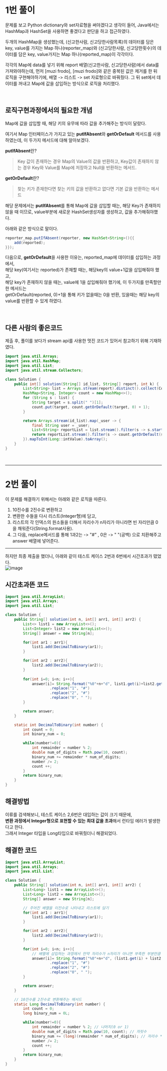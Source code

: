 # 1번 풀이
문제를 보고 Python dictionary와 set자료형을 써야겠다고 생각이 들어, Java에서는 HashMap과 HashSet을 사용하면 좋겠다고 판단을 하고 접근하였다.   

두개의 HashMap을 생성했는데,
(신고한사람, 신고당한사람목록)의 데이터를 담은 key, value를 가지는 Map 하나(reporter_map)와
(신고당한사람, 신고당한횟수)의 데이터를 담은 key, value가지는 Map 하나(reported_map)이 각각이다.   

각각의 Map에 data를 넣기 위해 report 배열(신고한사람, 신고당한사람)에서 data를 가져와야하는데,
먼저 [muzi frodo], [muzi frodo]와 같은 중복된 값은 제거를 한 뒤 로직을 구현해야하기에, 배열 -> 리스트 -> set 자료형으로 바꿔줬다.
그 뒤 set에서 데이터를 꺼내고 Map에 값을 삽입하는 방식으로 로직을 처리했다.

</br>

## 로직구현과정에서의 필요한 개념
Map에 값을 삽입할 때, 해당 키의 유무에 따라 값을 추가해주는 방식이 달랐다.

여기서 Map 인터페이스가 가지고 있는 **putIfAbsent**와 **getOrDefault** 메서드를 사용하였는데, 이 두가지 메서드에 대해 알아보겠다.

**putIfAbsent**란?   
> Key 값이 존재하는 경우 Map의 Value의 값을 반환하고, Key값이 존재하지 않는 경우 Key와 Value를 Map에 저장하고 Null을 반환하는 메서드.

**getOrDefault**란?
> 찾는 키가 존재한다면 찾는 키의 값을 반환하고 없다면 기본 값을 반환하는 메서드

해당 문제에서는 **putIfAbsent**를 통해 Map에 값을 삽입할 때는, 해당 Key가 존재하지 않을 때 이므로, value부분에 새로운 HashSet생성자를 생성하고, 값을 추가해줘야했다.

아래와 같은 방식으로 말이다.
```Java
reporter_map.putIfAbsent(reporter, new HashSet<String>(){{
    add(reported);
}});
```
 
다음으로, **getOrDefault**을 사용한 이유는, reported_map에 데이터를 삽입하는 과정에서,      
해당 key(여기서는 reported)가 존재할 때는, 해당key의 value+1값을 삽입해줘야 했고,   
해당 key가 존재하지 않을 때는, value에 1을 삽입해줘야 했기에, 이 두가지를 만족할만한 메서드는   
getOrDefault(reported, 0)+1을 통해 키가 없을때는 0을 반환, 있을때는 해당 key의 value를 반환할 수 있게 하였다.   

</br>

## 다른 사람의 좋은코드
제출 후, 풀이를 보다가 stream api를 사용한 멋진 코드가 있어서 참고하기 위해 기재하였다.

``` java
import java.util.Arrays;
import java.util.HashMap;
import java.util.List;
import java.util.stream.Collectors;

class Solution {
    public int[] solution(String[] id_list, String[] report, int k) {
        List<String> list = Arrays.stream(report).distinct().collect(Collectors.toList());
        HashMap<String, Integer> count = new HashMap<>();
        for (String s : list) {
            String target = s.split(" ")[1];
            count.put(target, count.getOrDefault(target, 0) + 1);
        }

        return Arrays.stream(id_list).map(_user -> {
            final String user = _user;
            List<String> reportList = list.stream().filter(s -> s.startsWith(user + " ")).collect(Collectors.toList());
            return reportList.stream().filter(s -> count.getOrDefault(s.split(" ")[1], 0) >= k).count();
        }).mapToInt(Long::intValue).toArray();
    }
}
```
</br>

***
# 2번 풀이
이 문제를 해결하기 위해서는 아래와 같은 로직을 따른다. 
1. 10진수를 2진수로 변환하고
2. 변환한 수들을 다시 리스트(Integer형)에 담고,
3. 리스트의 각 인덱스의 원소들을 더해서 자리수가 n자리가 아니라면 빈 자리만큼 0을 채워준다(String.format사용).
4. 그 다음, replace메서드를 통해 1과2는 -> "#" , 0은 -> " "(공백) 으로 치환해주고 answer 배열에 넣어준다. 

***
하지만 최종 제출을 했더니, 아래와 같이 테스트 케이스 2번과 6번에서 시간초과가 떴었다.   
![image](https://user-images.githubusercontent.com/75151693/207253851-d5085827-9679-4aa2-9524-ee74984093c1.png)   

## 시간초과뜬 코드 
```Java
import java.util.ArrayList;
import java.util.Arrays;
import java.util.List;

class Solution {
    public String[] solution(int n, int[] arr1, int[] arr2) {
        List<> list1 = new ArrayList<>();
        List<Integer> list2 = new ArrayList<>();
        String[] answer = new String[n];

        for(int ar1 : arr1){
            list1.add(DecimalToBinary(ar1));
        }

        for(int ar2 : arr2){
            list2.add(DecimalToBinary(ar2));
        }
        
        for(int i=0; i<n; i++){
            answer[i]= String.format("%0"+n+"d", list1.get(i)+list2.get(i))
                    .replace("1", "#")
                    .replace("2", "#")
                    .replace("0", " ");
        }

        return answer;
    }

    static int DecimalToBinary(int number) {
        int count = 0;
        int binary_num = 0;

        while(number!=0){
            int remainder = number % 2; 
            double num_of_digits = Math.pow(10, count); 
            binary_num += remainder * num_of_digits; 
            number /= 2;
            count ++;
        }
        return binary_num;
    }
}
```

## 해결방법
이류를 검색해보니, 테스트 케이스 2,6번은 대입하는 값이 크기 때문에,   
**변환 과정에서 Integer형으로 표현할 수 있는 최대 값을 초과**해서 런타임 에러가 발생한다고 한다.   
그래서 Integer 타입을 Long타입으로 바꿔줬더니 해결되었다.

## 해결한 코드
```Java
import java.util.ArrayList;
import java.util.Arrays;
import java.util.List;

class Solution {
    public String[] solution(int n, int[] arr1, int[] arr2) {
        List<Long> list1 = new ArrayList<>();
        List<Long> list2 = new ArrayList<>();
        String[] answer = new String[n];

        // 주어진 배열을 이진수로 나타내고 리스트에 담기
        for(int ar1 : arr1){
            list1.add(DecimalToBinary(ar1));
        }

        for(int ar2 : arr2){
            list2.add(DecimalToBinary(ar2));
        }

        for(int i=0; i<n; i++){
            // 배열에 삽입하는 과정에서 만약 자리수가 n자리가 아니면 부족한 부분만큼 0을 채워넣어줌
            answer[i]= String.format("%0"+n+"d", (list1.get(i) + list2.get(i)))
                    .replace("1", "#")
                    .replace("2", "#")
                    .replace("0", " ");
        }

        return answer;
    }

    // 10진수를 2진수로 변환해주는 메서드
    static Long DecimalToBinary(int number) {
        int count = 0;
        long binary_num = 0L;

        while(number!=0){
            int remainder = number % 2; // 나머지(0 or 1)
            double num_of_digits = Math.pow(10, count); // 자릿수
            binary_num += (long)(remainder * num_of_digits); // 자리수 * 나머지
            number /= 2;
            count ++;
        }
        return binary_num;
    }
}
```
